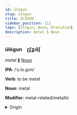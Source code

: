 ```yaml
---
id: ülögun
slug: ülögun
title: ÜLÖGUN
sidebar_position: 111
tags: [ülögun, Noun, Dravidian]
description: metal § Noun
---
```


### ülögun&emsp;<span kind="abugida">ɽʄʓıꜿ̃ʃ</span>

*metal* **§** [Noun](../../tags/Noun)

**IPA**: /ˈu.lo.gʌn/

**Verb**: to be metal

**Noun**: metal

**Modifier**: metal-related/metallic

<details>
    <summary>Origin</summary>
    Tamil உலோகம் ulōkam /uloːɡɐm/<br/>
    <em>Dravidian Language Family</em>
</details>